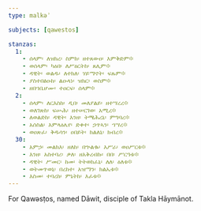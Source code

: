 ```yaml
---
type: malkəʾ

subjects: [qawestos]

stanzas:
  1:
    - ሰላም፡ ለዝክረ፡ ስምከ፡ ዘተጸውዐ፡ እምቅድም፨
    - ወሰላም፡ ካዕበ፡ ለሥዕርትከ፡ ጸሊም፨
    - ዳዊት፡ ወልዱ፡ ለተክለ፡ ሃይማኖት፡ ፍጹም፨
    - ያስተበፅዑከ፡ ልዑላነ፡ ዝክር፡ ወስም፨
    - ዘበኀቤሆሙ፡ ተዐርፍ፡ ሰላም፨
  2:
    - ሰላም፡ ለርእስከ፡ ዲበ፡ መለያልይ፡ ዘተሣረረ፨
    - ወለገጽከ፡ ፍሡሕ፡ ዘተሠርገወ፡ አሚረ፨
    - ለወልድከ፡ ዳዊት፡ እንዘ፡ ትሜሕረኒ፡ ምግባረ፨
    - አሰስል፡ እምላዕሌየ፡ ድቀተ፡ ኃጥኣን፡ ኀሣረ፨
    - ወዐጽፈ፡ ቅዱሳን፡ ዐበይት፡ ከልለኒ፡ ክብረ፨
  30:
    - አምኃ፡ መልክእ፡ ዘለከ፡ በኍልቈ፡ እሥራ፡ ወዐሥርቱ፨
    - እንዘ፡ አስተባሪ፡ ቃለ፡ ዘአቅረብኩ፡ በበ፡ ሥርዓቱ፨
    - ዳዊት፡ ሥመር፡ ከመ፡ ትትወከፈኒ፡ ለለ፡ ዕለቱ፨
    - ወትመጥወኒ፡ በረከተ፡ አዝማን፡ ክልኤቱ፨
    - እስመ፡ ተባረከ፡ ምኔትከ፡ እፈቱ፨
---
```

For Qawəsṭos, named Dāwit, disciple of Takla Hāymānot.